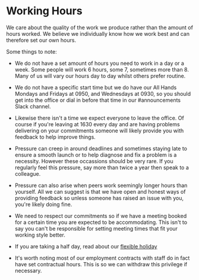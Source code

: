 # Working Hours

We care about the quality of the work we produce rather than the amount of hours worked. We believe we individually know how we work best and can therefore set our own hours.

Some things to note:

 - We do not have a set amount of hours you need to work in a day or a week. Some people will work 6 hours, some 7, sometimes more than 8. Many of us will vary our hours day to day whilst others prefer routine.

 - We do not have a specific start time but we do have our All Hands Mondays and Fridays at 0950, and Wednesdays at 0930, so you should get into the office or dial in before that time in our #announcements Slack channel.

 - Likewise there isn't a time we expect everyone to leave the office. Of course if you're leaving at 1630 every day and are having problems delivering on your commitments someone will likely provide you with feedback to help improve things.

 - Pressure can creep in around deadlines and sometimes staying late to ensure a smooth launch or to help diagnose and fix a problem is a necessity. However these occassions should be very rare. If you regularly feel this pressure, say more than twice a year then speak to a colleague.

 - Pressure can also arise when peers work seemingly longer hours than yourself. All we can suggest is that we have open and honest ways of providing feedback so unless someone has raised an issue with you, you're likely doing fine.

 - We need to respect our commitments so if we have a meeting booked for a certain time you are expected to be accommodating. This isn't to say you can't be responsible for setting meeting times that fit your working style better.

 - If you are taking a half day, read about our [flexible holiday](https://github.com/madetech/handbook/blob/master/benefits/flexible_holiday.md)

 - It's worth noting most of our employment contracts with staff do in fact have set contractual hours. This is so we can withdraw this privilege if necessary.
